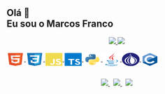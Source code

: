 <b>Olá 👋</b></br>
Eu sou o Marcos Franco
----------------------

<div align="center">
  <a href="https://github.com/marcosfrancodeveloper">
  <img height="180em" src="https://github-readme-stats.vercel.app/api?username=marcosfrancodeveloper&show_icons=true&theme=dark&include_all_commits=true&count_private=true" />
  <img height="180em" src="https://github-readme-stats.vercel.app/api/top-langs/?username=marcosfrancodeveloper&layout=compact&langs_count=7&theme=dark" />
</div>
  
<div style="display: inline_block">
  </br>
  <img align="center" alt="Midrashim-HTML" height="30" width="40" src="https://raw.githubusercontent.com/devicons/devicon/master/icons/html5/html5-original.svg" />
  <img align="center" alt="Midrashim-CSS" height="30" width="40" src="https://raw.githubusercontent.com/devicons/devicon/master/icons/css3/css3-original.svg" />
  <img align="center" alt="Midrashim-Javasript" height="30" width="40" src="https://raw.githubusercontent.com/devicons/devicon/master/icons/javascript/javascript-plain.svg" />
  <img align="center" alt="Midrashim-Typescript" height="30" width="40" src="https://raw.githubusercontent.com/devicons/devicon/master/icons/typescript/typescript-plain.svg" />
  <img align="center" alt="Midrashim-Python" height="30" width="40" src="https://raw.githubusercontent.com/devicons/devicon/master/icons/python/python-original.svg" />
  <img align="center" alt="Midrashim-Java" height="30" width="40" src="https://raw.githubusercontent.com/devicons/devicon/master/icons/java/java-original.svg" />
  <img align="center" alt="Midrashim-Perl" height="30" width="40" src="https://raw.githubusercontent.com/devicons/devicon/master/icons/perl/perl-original.svg" />
  <img align="center" alt="Midrashim-C" height="30" width="40" src="https://raw.githubusercontent.com/devicons/devicon/master/icons/c/c-original.svg" />
</div>
  
##

<div align="center"> 
  <a href="https://discordapp.com/users/759043350661431306" target="_blank">
    <img height="40em" src="https://cdn2.iconfinder.com/data/icons/social-media-2304/64/02-discord-256.png" target="_blank">
  </a>
  &nbsp;
  <a href="mailto:marcosfranco.developer@gmail.com">
    <img height="40em" src="https://cdn4.iconfinder.com/data/icons/social-media-logos-6/512/112-gmail_email_mail-256.png" target="_blank">
  </a>
  &nbsp;
  <a href="https://www.linkedin.com/in/marcosfranco-developer" target="_blank">
    <img height="40em" src="https://cdn2.iconfinder.com/data/icons/social-media-2285/512/1_Linkedin_unofficial_colored_svg-512.png" target="_blank">
  </a> 
</div>

  
<!--
**marcosfrancodeveloper/marcosfrancodeveloper** is a ✨ _special_ ✨ repository because its `README.md` (this file) appears on your GitHub profile.

Here are some ideas to get you started:

- 🔭 I’m currently working on ...
- 🌱 I’m currently learning ...
- 👯 I’m looking to collaborate on ...
- 🤔 I’m looking for help with ...
- 💬 Ask me about ...
- 📫 How to reach me: ...
- 😄 Pronouns: ...
- ⚡ Fun fact: ...
-->

